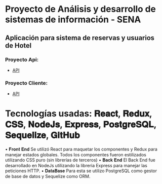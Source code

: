 
# Proyecto de Análisis y desarrollo de sistemas de información - SENA 
## Aplicación para sistema de reservas y usuarios de Hotel
### Proyecto Api:
- [API](../main/api)
### Proyecto Cliente:
- [API](../main/client)




# Tecnologías usadas: 𝐑𝐞𝐚𝐜𝐭, 𝐑𝐞𝐝𝐮𝐱, 𝐂𝐒𝐒, 𝐍𝐨𝐝𝐞𝐉𝐬, 𝐄𝐱𝐩𝐫𝐞𝐬𝐬, 𝐏𝐨𝐬𝐭𝐠𝐫𝐞𝐒𝐐𝐋, 𝐒𝐞𝐪𝐮𝐞𝐥𝐢𝐳𝐞, 𝐆𝐢𝐭𝐇𝐮𝐛
• 𝐅𝐫𝐨𝐧𝐭 𝐄𝐧𝐝
Se utilizó React para maquetar los componentes y Redux para manejar estados globales.
Todos los componentes fueron estilizados utilizando CSS puro (sin librerías de terceros)
• 𝐁𝐚𝐜𝐤 𝐄𝐧𝐝
El  Back End fue desarrollado en NodeJs utilizando la libreria Express para manejar las peticiones HTTP.
• 𝐃𝐚𝐭𝐚𝐁𝐚𝐬𝐞
Para esta se utilizo PostgreSQL como gestor de base de datos y Sequelize como ORM.